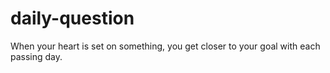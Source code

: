 # daily-question
When your heart is set on something, you get closer to your goal with each passing day.
